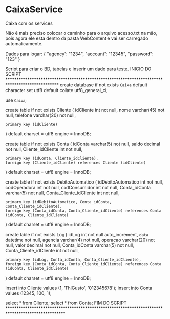 # CaixaService
Caixa com os services

Não é mais preciso colocar o caminho para o arquivo acesso.txt na mão, pois agora ele esta dentro da pasta WebContent e vai ser carregado automaticamente.

Dados para logar:
{
	"agency": "1234",
	"account": "12345",
	"password": "123"
}

Script para criar o BD, tabelas e inserir um dado para teste.
INICIO DO SCRIPT ***********************************************************************************************
create database if not exists `Caixa` default character set utf8 default collate utf8_general_ci;

use `Caixa`;

create table if not exists Cliente
(
	idCliente int not null,
	nome varchar(45) not null,
	telefone varchar(20) not null,
    
    primary key (idCliente)
) default charset = utf8 engine = InnoDB;

create table if not exists Conta
(
	idConta varchar(5) not null,
    saldo decimal not null,
    Cliente_idCliente int not null,
    
    primary key (idConta, Cliente_idCliente),
    foreign key (Cliente_idCliente) references Cliente (idCliente)
) default charset = utf8 engine = InnoDB;

create table if not exists DebitoAutomatico
(
	idDebitoAutomatico int not null,
    codOperadora int not null,
    codConsumidor int not null,
    Conta_idConta varchar(5) not null,
    Conta_Cliente_idCliente int not null,
    
    primary key (idDebitoAutomatico, Conta_idConta, Conta_Cliente_idCliente),
    foreign key (Conta_idConta, Conta_Cliente_idCliente) references Conta (idConta, Cliente_idCliente)
) default charset = utf8 engine = InnoDB;

create table if not exists Log
(
	idLog int not null auto_increment,
    `data` datetime not null,
    agencia varchar(4) not null,
    operacao varchar(20) not null,
    valor decimal not null,
    Conta_idConta varchar(5) not null,
    Conta_Cliente_idCliente int not null,
    
    primary key (idLog, Conta_idConta, Conta_Cliente_idCliente),
    foreign key (Conta_idConta, Conta_Cliente_idCliente) references Conta (idConta, Cliente_idCliente)
) default charset = utf8 engine = InnoDB;

insert into Cliente values (1, 'ThiGusto', '012345678');
insert into Conta values (12345, 100, 1);

select * from Cliente;
select * from Conta;
FIM DO SCRIPT **************************************************************************************************
